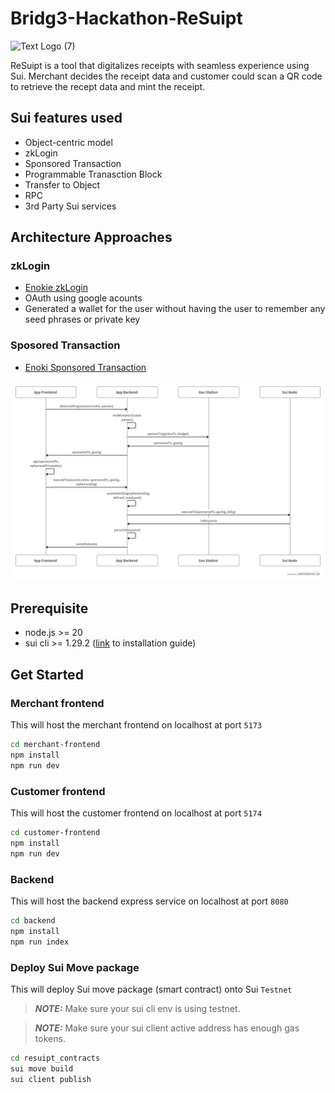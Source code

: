 # Bridg3-Hackathon-ReSuipt
![Text Logo (7)](https://github.com/user-attachments/assets/3699a1d1-8854-48cd-9024-0a1183dff269)

ReSuipt is a tool that digitalizes receipts with seamless experience using Sui. Merchant decides the receipt data and customer could scan a QR code to retrieve the recept data and mint the receipt.

## Sui features used

- Object-centric model
- zkLogin
- Sponsored Transaction
- Programmable Tranasction Block
- Transfer to Object
- RPC
- 3rd Party Sui services

## Architecture Approaches

### zkLogin

- [Enokie zkLogin](https://docs.enoki.mystenlabs.com/ts-sdk/examples)
- OAuth using google acounts
- Generated a wallet for the user without having the user to remember any seed phrases or private key

### Sposored Transaction

- [Enoki Sponsored Transaction](https://docs.enoki.mystenlabs.com/ts-sdk/sponsored-transactions)

![sponsor_tx_diagram](./sponsor_tx_diagram.png)

## Prerequisite

- node.js >= 20
- sui cli >= 1.29.2 ([link](https://docs.sui.io/guides/developer/getting-started/sui-install) to installation guide)

## Get Started

### Merchant frontend

This will host the merchant frontend on localhost at port `5173`

```bash
cd merchant-frontend
npm install
npm run dev
```

### Customer frontend

This will host the customer frontend on localhost at port `5174`

```bash
cd customer-frontend
npm install
npm run dev
```

### Backend

This will host the backend express service on localhost at port `8080`

```bash
cd backend
npm install
npm run index
```

### Deploy Sui Move package

This will deploy Sui move package (smart contract) onto Sui `Testnet`

> **_NOTE:_** Make sure your sui cli env is using testnet.

> **_NOTE:_** Make sure your sui client active address has enough gas tokens.

```bash
cd resuipt_contracts
sui move build
sui client publish
```
